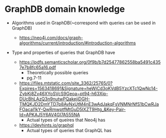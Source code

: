 # GraphDB domain knowledge

* Algorithms used in GraphDB(~correspond with queries can be used in GraphDB)
  * https://neo4j.com/docs/graph-algorithms/current/introduction/#introduction-algorithms

* Type and properties of queries that GraphDB have
  * https://pdfs.semanticscholar.org/0f9b/b7d25477862558ba5491c4357e7b8fc65a16.pdf
    * Theoretically possible queries
    * pg.7-11
  * https://files.mtstatic.com/site_3362/25765/0?Expires=1563418691&Signature=heWiCd3oKVdB5YzcXTc1QwNc14-ZybKj8Zv46XYoSVcS9Geoa~pt94-h63Xip-DUcBhLAzQ3n9nutwPQakejiDGH-TMQKJD2DmYTD7p8AvNxUtM4nE3wAdJakqFsVNMNrNfS1bCwRJaFOacaI1kY-QwRmwptfMtGuD5IXZT9Htg_&Key-Pair-Id=APKAJ5Y6AV4GI7A555NA
    * Actual types of queires that Neo4j has
  * https://devhints.io/graphql
    * Actual types of queries that GraphQL has

